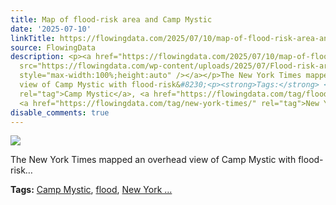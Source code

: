 ```yaml
---
title: Map of flood-risk area and Camp Mystic
date: '2025-07-10'
linkTitle: https://flowingdata.com/2025/07/10/map-of-flood-risk-area-and-camp-mystic/
source: FlowingData
description: <p><a href="https://flowingdata.com/2025/07/10/map-of-flood-risk-area-and-camp-mystic/"><img
  src="https://flowingdata.com/wp-content/uploads/2025/07/Flood-risk-area-and-Camp-Mystic-750x561.png"
  style="max-width:100%;height:auto" /></a></p>The New York Times mapped an overhead
  view of Camp Mystic with flood-risk&#8230;<p><strong>Tags:</strong> <a href="https://flowingdata.com/tag/camp-mystic/"
  rel="tag">Camp Mystic</a>, <a href="https://flowingdata.com/tag/flood/" rel="tag">flood</a>,
  <a href="https://flowingdata.com/tag/new-york-times/" rel="tag">New York ...
disable_comments: true
---
```

<p><a href="https://flowingdata.com/2025/07/10/map-of-flood-risk-area-and-camp-mystic/"><img src="https://flowingdata.com/wp-content/uploads/2025/07/Flood-risk-area-and-Camp-Mystic-750x561.png" style="max-width:100%;height:auto" /></a></p>The New York Times mapped an overhead view of Camp Mystic with flood-risk&#8230;<p><strong>Tags:</strong> <a href="https://flowingdata.com/tag/camp-mystic/" rel="tag">Camp Mystic</a>, <a href="https://flowingdata.com/tag/flood/" rel="tag">flood</a>, <a href="https://flowingdata.com/tag/new-york-times/" rel="tag">New York ...